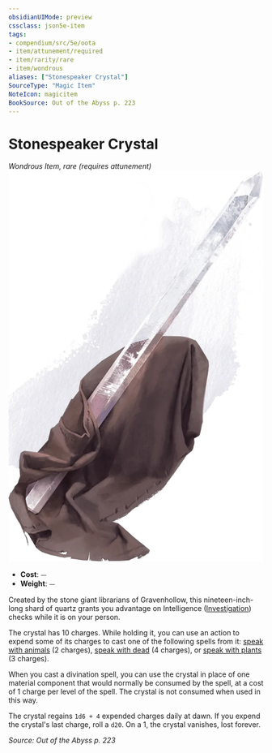 ```yaml
---
obsidianUIMode: preview
cssclass: json5e-item
tags:
- compendium/src/5e/oota
- item/attunement/required
- item/rarity/rare
- item/wondrous
aliases: ["Stonespeaker Crystal"]
SourceType: "Magic Item"
NoteIcon: magicitem
BookSource: Out of the Abyss p. 223
---
```

# Stonespeaker Crystal
*Wondrous Item, rare (requires attunement)*  
![](https://raw.githubusercontent.com/5etools-mirror-2/5etools-img/main/items/OotA/Stonespeaker%20Crystal.webp#right)  

- **Cost**: ⏤
- **Weight**: ⏤

Created by the stone giant librarians of Gravenhollow, this nineteen-inch-long shard of quartz grants you advantage on Intelligence ([Investigation](/2-Mechanics/CLI/rules/skills.md#Investigation)) checks while it is on your person.

The crystal has 10 charges. While holding it, you can use an action to expend some of its charges to cast one of the following spells from it: [speak with animals](/2-Mechanics/CLI/spells/speak-with-animals.md) (2 charges), [speak with dead](/2-Mechanics/CLI/spells/speak-with-dead.md) (4 charges), or [speak with plants](/2-Mechanics/CLI/spells/speak-with-plants.md) (3 charges).

When you cast a divination spell, you can use the crystal in place of one material component that would normally be consumed by the spell, at a cost of 1 charge per level of the spell. The crystal is not consumed when used in this way.

The crystal regains `1d6 + 4` expended charges daily at dawn. If you expend the crystal's last charge, roll a `d20`. On a 1, the crystal vanishes, lost forever.

*Source: Out of the Abyss p. 223*